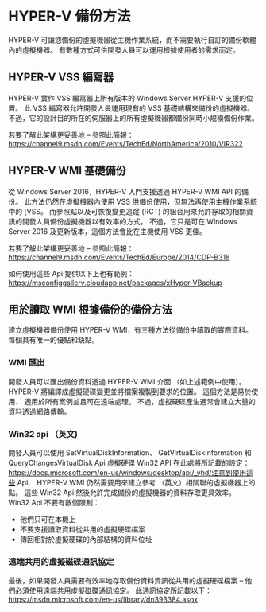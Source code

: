 # <a name="hyper-v-backup-approaches"></a>HYPER-V 備份方法
HYPER-V 可讓您備份的虛擬機器從主機作業系統，而不需要執行自訂的備份軟體內的虛擬機器。  有數種方式可供開發人員可以運用根據使用者的需求而定。
## <a name="hyper-v-vss-writer"></a>HYPER-V VSS 編寫器
HYPER-V 實作 VSS 編寫器上所有版本的 Windows Server HYPER-V 支援的位置。  此 VSS 編寫器允許開發人員運用現有的 VSS 基礎結構來備份的虛擬機器。  不過，它的設計目的所在的伺服器上的所有虛擬機器都備份同時小規模備份作業。

若要了解此架構更妥善地 – 參照此簡報：https://channel9.msdn.com/Events/TechEd/NorthAmerica/2010/VIR322
## <a name="hyper-v-wmi-based-backup"></a>HYPER-V WMI 基礎備份
從 Windows Server 2016，HYPER-V 入門支援透過 HYPER-V WMI API 的備份。  此方法仍然在虛擬機器內使用 VSS 供備份使用，但無法再使用主機作業系統中的 [VSS。  而參照點以及可恢復變更追蹤 (RCT) 的組合用來允許存取的相關資訊的開發人員備份虛擬機器以有效率的方式。  不過，它只是可在 Windows Server 2016 及更新版本，這個方法會比在主機使用 VSS 更佳。

若要了解此架構更妥善地 – 參照此簡報：https://channel9.msdn.com/Events/TechEd/Europe/2014/CDP-B318 

如何使用這些 Api 提供以下上也有範例：https://msconfiggallery.cloudapp.net/packages/xHyper-VBackup
## <a name="methods-for-reading-backups-from-wmi-based-backup"></a>用於讀取 WMI 根據備份的備份方法
建立虛擬機器備份使用 HYPER-V WMI，有三種方法從備份中讀取的實際資料。  每個具有唯一的優點和缺點。
### <a name="wmi-export"></a>WMI 匯出
開發人員可以匯出備份資料透過 HYPER-V WMI 介面 （如上述範例中使用）。  HYPER-V 將編譯成虛擬硬碟變更並將檔案複製到要求的位置。  這個方法是易於使用、 適用於所有案例並且可在遠端處理。  不過，虛擬硬碟產生通常會建立大量的資料透過網路傳輸。
### <a name="win32-apis"></a>Win32 api （英文)
開發人員可以使用 SetVirtualDiskInformation、 GetVirtualDiskInformation 和 QueryChangesVirtualDisk Api 虛擬硬碟 Win32 API 在此處將所記載的設定：https://docs.microsoft.com/en-us/windows/desktop/api/_vhd/注意到使用這些 Api、 HYPER-V WMI 仍然需要用來建立參考 （英文）相關聯的虛擬機器上的點。  這些 Win32 Api 然後允許完成備份的虛擬機器的資料存取更具效率。  Win32 Api 不要有數個限制：
*   他們只可在本機上
*   不要支援讀取資料從共用的虛擬硬碟檔案
*   傳回相對於虛擬硬碟的內部結構的資料位址

### <a name="remote-shared-virtual-disk-protocol"></a>遠端共用的虛擬磁碟通訊協定
最後，如果開發人員需要有效率地存取備份資料資訊從共用的虛擬硬碟檔案 – 他們必須使用遠端共用虛擬磁碟通訊協定。  此通訊協定所記載以下：https://msdn.microsoft.com/en-us/library/dn393384.aspx
